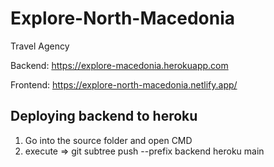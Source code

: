 # Explore-North-Macedonia
Travel Agency

Backend:
https://explore-macedonia.herokuapp.com

Frontend:
https://explore-north-macedonia.netlify.app/


## Deploying backend to heroku

1) Go into the source folder and open CMD
2) execute => git subtree push --prefix backend heroku main